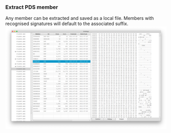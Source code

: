 ### Extract PDS member
Any member can be extracted and saved as a local file. Members with recognised signatures will default to the associated suffix.
![extract](xmit-pdf.png?raw=true "extract")